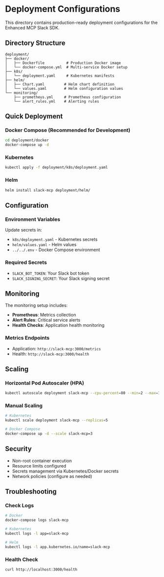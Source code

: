 # Deployment Configurations

This directory contains production-ready deployment configurations for the Enhanced MCP Slack SDK.

## Directory Structure

```
deployment/
├── docker/
│   ├── Dockerfile          # Production Docker image
│   └── docker-compose.yml  # Multi-service Docker setup
├── k8s/
│   └── deployment.yaml     # Kubernetes manifests
├── helm/
│   ├── Chart.yaml         # Helm chart definition
│   └── values.yaml        # Helm configuration values
└── monitoring/
    ├── prometheus.yml     # Prometheus configuration
    └── alert_rules.yml    # Alerting rules
```

## Quick Deployment

### Docker Compose (Recommended for Development)
```bash
cd deployment/docker
docker-compose up -d
```

### Kubernetes
```bash
kubectl apply -f deployment/k8s/deployment.yaml
```

### Helm
```bash
helm install slack-mcp deployment/helm/
```

## Configuration

### Environment Variables
Update secrets in:
- `k8s/deployment.yaml` - Kubernetes secrets
- `helm/values.yaml` - Helm values
- `../../.env` - Docker Compose environment

### Required Secrets
- `SLACK_BOT_TOKEN`: Your Slack bot token
- `SLACK_SIGNING_SECRET`: Your Slack signing secret

## Monitoring

The monitoring setup includes:
- **Prometheus**: Metrics collection
- **Alert Rules**: Critical service alerts
- **Health Checks**: Application health monitoring

### Metrics Endpoints
- Application: `http://slack-mcp:3000/metrics`
- Health: `http://slack-mcp:3000/health`

## Scaling

### Horizontal Pod Autoscaler (HPA)
```bash
kubectl autoscale deployment slack-mcp --cpu-percent=80 --min=2 --max=10
```

### Manual Scaling
```bash
# Kubernetes
kubectl scale deployment slack-mcp --replicas=5

# Docker Compose
docker-compose up -d --scale slack-mcp=3
```

## Security

- Non-root container execution
- Resource limits configured
- Secrets management via Kubernetes/Docker secrets
- Network policies (configure as needed)

## Troubleshooting

### Check Logs
```bash
# Docker
docker-compose logs slack-mcp

# Kubernetes
kubectl logs -l app=slack-mcp

# Helm
kubectl logs -l app.kubernetes.io/name=slack-mcp
```

### Health Check
```bash
curl http://localhost:3000/health
```
